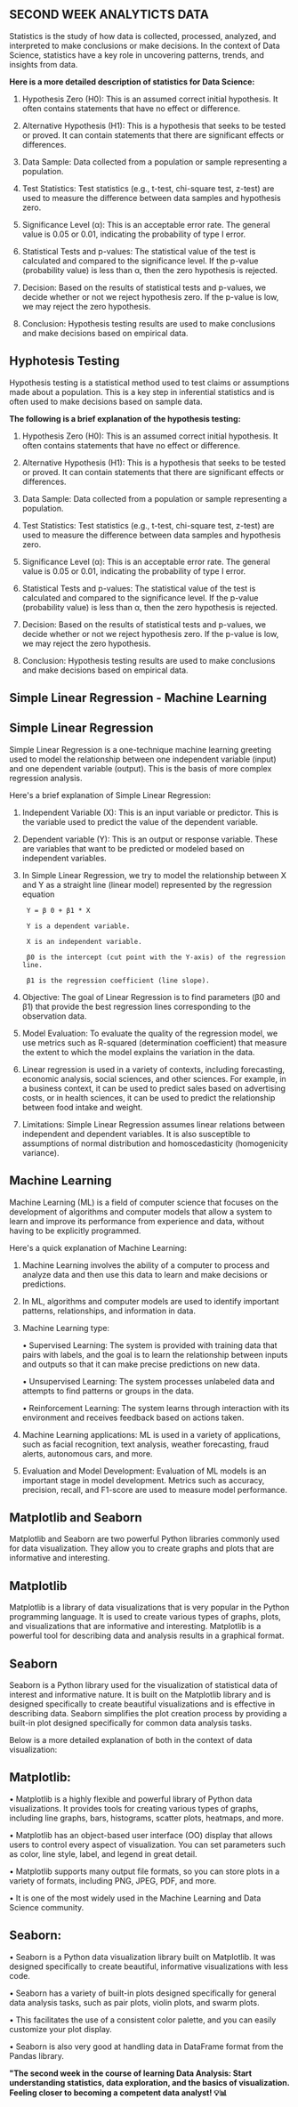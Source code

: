 ## SECOND WEEK ANALYTICTS DATA


Statistics is the study of how data is collected, processed, analyzed, and interpreted to make conclusions or make decisions. In the context of Data Science, statistics have a key role in uncovering patterns, trends, and insights from data.

**Here is a more detailed description of statistics for Data Science:**

1.	Hypothesis Zero (H0): This is an assumed correct initial hypothesis. It often contains statements that have no effect or difference.

2.	Alternative Hypothesis (H1): This is a hypothesis that seeks to be tested or proved. It can contain statements that there are significant effects or differences.

3.	Data Sample: Data collected from a population or sample representing a population.

4.	Test Statistics: Test statistics (e.g., t-test, chi-square test, z-test) are used to measure the difference between data samples and hypothesis zero.

5.	Significance Level (α): This is an acceptable error rate. The general value is 0.05 or 0.01, indicating the probability of type I error.

6.	Statistical Tests and p-values: The statistical value of the test is calculated and compared to the significance level. If the p-value (probability value) is less than α, then the zero hypothesis is rejected.

7.	Decision: Based on the results of statistical tests and p-values, we decide whether or not we reject hypothesis zero. If the p-value is low, we may reject the zero hypothesis.

8.	Conclusion: Hypothesis testing results are used to make conclusions and make decisions based on empirical data.




## Hyphotesis Testing  

Hypothesis testing is a statistical method used to test claims or assumptions made about a population. This is a key step in inferential statistics and is often used to make decisions based on sample data.


**The following is a brief explanation of the hypothesis testing:**

1.	Hypothesis Zero (H0): This is an assumed correct initial hypothesis. It often contains statements that have no effect or difference.

2.	Alternative Hypothesis (H1): This is a hypothesis that seeks to be tested or proved. It can contain statements that there are significant effects or differences.

3.	Data Sample: Data collected from a population or sample representing a population.

4.	Test Statistics: Test statistics (e.g., t-test, chi-square test, z-test) are used to measure the difference between data samples and hypothesis zero.

5.	Significance Level (α): This is an acceptable error rate. The general value is 0.05 or 0.01, indicating the probability of type I error.

6.	Statistical Tests and p-values: The statistical value of the test is calculated and compared to the significance level. If the p-value (probability value) is less than α, then the zero hypothesis is rejected.

7.	Decision: Based on the results of statistical tests and p-values, we decide whether or not we reject hypothesis zero. If the p-value is low, we may reject the zero hypothesis.

8.	Conclusion: Hypothesis testing results are used to make conclusions and make decisions based on empirical data.


##  Simple Linear Regression - Machine Learning 

## Simple Linear Regression

Simple Linear Regression is a one-technique machine learning greeting used to model the relationship between one independent variable (input) and one dependent variable (output). This is the basis of more complex regression analysis.

Here's a brief explanation of Simple Linear Regression:

1. Independent Variable (X): This is an input variable or predictor. This is the variable used to predict the value of the dependent variable.

2. Dependent variable (Y): This is an output or response variable. These are variables that want to be predicted or modeled based on independent variables.

3. In Simple Linear Regression, we try to model the relationship between X and Y as a straight line (linear model) represented by the regression equation


        Y = β 0 + β1 * X

        Y is a dependent variable.

        X is an independent variable.

        β0 is the intercept (cut point with the Y-axis) of the regression line.

        β1 is the regression coefficient (line slope).


4. Objective: The goal of Linear Regression is to find parameters (β0 and β1) that provide the best regression lines corresponding to the observation data.

5. Model Evaluation: To evaluate the quality of the regression model, we use metrics such as R-squared (determination coefficient) that measure the extent to which the model explains the variation in the data.

6. Linear regression is used in a variety of contexts, including forecasting, economic analysis, social sciences, and other sciences. For example, in a business context, it can be used to predict sales based on advertising costs, or in health sciences, it can be used to predict the relationship between food intake and weight.

7. Limitations: Simple Linear Regression assumes linear relations between independent and dependent variables. It is also susceptible to assumptions of normal distribution and homoscedasticity (homogenicity variance).



## Machine Learning

Machine Learning (ML) is a field of computer science that focuses on the development of algorithms and computer models that allow a system to learn and improve its performance from experience and data, without having to be explicitly programmed.


Here's a quick explanation of Machine Learning:

1. Machine Learning involves the ability of a computer to process and analyze data and then use this data to learn and make decisions or predictions.

2. In ML, algorithms and computer models are used to identify important patterns, relationships, and information in data.

3. Machine Learning type:

    • Supervised Learning: The system is provided with training data that pairs with labels, and the goal is to learn the relationship between inputs and outputs so that it can make 
      precise predictions on new data.

    • Unsupervised Learning: The system processes unlabeled data and attempts to find patterns or groups in the data.

    • Reinforcement Learning: The system learns through interaction with its environment and receives feedback based on actions taken.

4. Machine Learning applications: ML is used in a variety of applications, such as facial recognition, text analysis, weather forecasting, fraud alerts, autonomous cars, and more.

5. Evaluation and Model Development: Evaluation of ML models is an important stage in model development. Metrics such as accuracy, precision, recall, and F1-score are used to measure model performance.


## Matplotlib and Seaborn

Matplotlib and Seaborn are two powerful Python libraries commonly used for data visualization. They allow you to create graphs and plots that are informative and interesting.

## Matplotlib 

Matplotlib is a library of data visualizations that is very popular in the Python programming language. It is used to create various types of graphs, plots, and visualizations that are informative and interesting. Matplotlib is a powerful tool for describing data and analysis results in a graphical format.

## Seaborn

Seaborn is a Python library used for the visualization of statistical data of interest and informative nature. It is built on the Matplotlib library and is designed specifically to create beautiful visualizations and is effective in describing data. Seaborn simplifies the plot creation process by providing a built-in plot designed specifically for common data analysis tasks.

Below is a more detailed explanation of both in the context of data visualization:

## Matplotlib:

• Matplotlib is a highly flexible and powerful library of Python data visualizations. It provides tools for creating various types of graphs, including line graphs, bars, histograms, scatter plots, heatmaps, and more.

• Matplotlib has an object-based user interface (OO) display that allows users to control every aspect of visualization. You can set parameters such as color, line style, label, and legend in great detail.

• Matplotlib supports many output file formats, so you can store plots in a variety of formats, including PNG, JPEG, PDF, and more.

• It is one of the most widely used in the Machine Learning and Data Science community.


## Seaborn:

• Seaborn is a Python data visualization library built on Matplotlib. It was designed specifically to create beautiful, informative visualizations with less code.

• Seaborn has a variety of built-in plots designed specifically for general data analysis tasks, such as pair plots, violin plots, and swarm plots.

• This facilitates the use of a consistent color palette, and you can easily customize your plot display.

• Seaborn is also very good at handling data in DataFrame format from the Pandas library.






**"The second week in the course of learning Data Analysis: Start understanding statistics, data exploration, and the basics of visualization. Feeling closer to becoming a competent data analyst! 💡📊**












